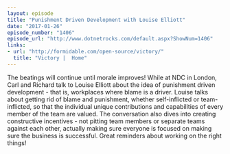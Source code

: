 ```yaml
---
layout: episode
title: "Punishment Driven Development with Louise Elliott"
date: "2017-01-26"
episode_number: "1406"
episode_url: "http://www.dotnetrocks.com/default.aspx?ShowNum=1406"
links:
- url: "http://formidable.com/open-source/victory/"
  title: "Victory |  Home"
---
```


The beatings will continue until morale improves! While at NDC in London, Carl and Richard talk to Louise Elliott about the idea of punishment driven development - that is, workplaces where blame is a driver. Louise talks about getting rid of blame and punishment, whether self-inflicted or team-inflicted, so that the individual unique contributions and capabilities of every member of the team are valued. The conversation also dives into creating constructive incentives - not pitting team members or separate teams against each other, actually making sure everyone is focused on making sure the business is successful. Great reminders about working on the right things!
